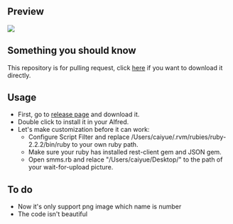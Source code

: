 ## Preview
![](http://gph.is/2fiK0Jj)

## Something you should know
 This repository is for pulling request, click [here](https://github.com/caiyue1993/smms-alfred-workflow/releases) if you want to download it directly. 
## Usage
- First, go to [release page](https://github.com/caiyue1993/smms-alfred-workflow/releases) and download it.
- Double click to install it in your Alfred.
- Let's make customization before it can work:
	- Configure Script Filter and replace /Users/caiyue/.rvm/rubies/ruby-2.2.2/bin/ruby to your own ruby path.
	- Make sure your ruby has installed rest-client gem and JSON gem.
	- Open smms.rb and relace "/Users/caiyue/Desktop/" to the path of your wait-for-upload picture. 
	
## To do
- Now it's only support png image which name is number
- The code isn't beautiful 

 
